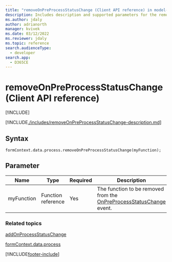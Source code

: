 ```yaml
---
title: "removeOnPreProcessStatusChange (Client API reference) in model-driven apps in Power Apps| MicrosoftDocs"
description: Includes description and supported parameters for the removeOnProcessStatusChange method.
ms.author: jdaly
author: adrianorth
manager: kvivek
ms.date: 03/12/2022
ms.reviewer: jdaly
ms.topic: reference
search.audienceType: 
  - developer
search.app: 
  - D365CE
---
```

# removeOnPreProcessStatusChange (Client API reference)

[!INCLUDE[](../../../../../../includes/cc_applies_to_update_9_0_0.md)]

[!INCLUDE[./includes/removeOnPreProcessStatusChange-description.md](./includes/removeOnPreProcessStatusChange-description.md)]

## Syntax

`formContext.data.process.removeOnPreProcessStatusChange(myFunction);`

## Parameter

|Name|Type|Required|Description|
|--|--|--|--|
|myFunction|Function reference|Yes|The function to be removed from the [OnPreProcessStatusChange](../../events/onpreprocessstatuschange.md) event.|

### Related topics

[addOnProcessStatusChange](addOnProcessStatusChange.md)
 
[formContext.data.process](../../formContext-data-process.md)
 




[!INCLUDE[footer-include](../../../../../../includes/footer-banner.md)]